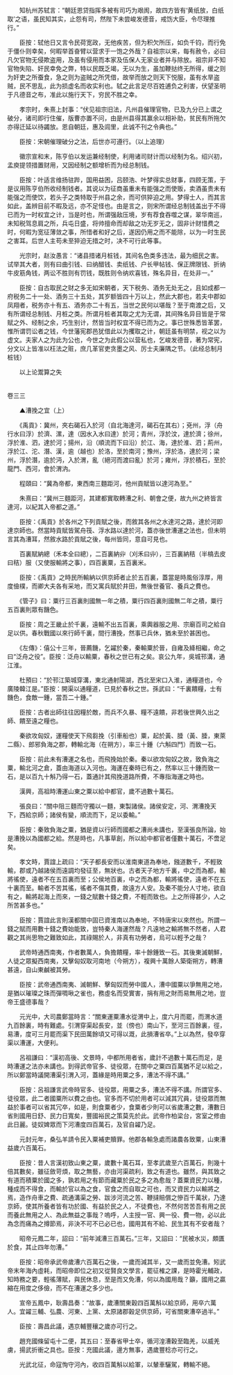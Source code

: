<!-- { "loadSidebar": true } -->
　　知杭州苏轼言：“朝廷恩贷指挥多被有司巧为艰阂，故四方皆有‘黄纸放，白纸取’之语，虽民知其实，止怨有司，然陛下未尝峻发德音，戒饬大臣，令尽理推行。”

　　臣按：轼他日又言令民荷宽政，无他疾苦，但为积欠所压，如负千钧，而行免于僵仆则幸矣，何暇举首奋臂以营求于一饱之外哉？自祖宗以来，每有赦令，必曰凡欠官物无侵欺盗用，及虽有侵用而本家及伍保人无家业者并与除放。祖宗非不知官物失陷、奸民幸免之弊，特以民既乏竭，无以为生，虽加鞭挞终无所得，缓之则为奸吏之所蚕食，急之则为盗贼之所凭借，故举而放之则天下悦服，虽有水旱盗贼，民不思乱，此为损虚名而收实利也。轼之此言足尽百姓逋负之利害，伏望圣明于凡德音之布，准此以施行天下，穷民不胜之幸。

　　孝宗时，朱熹上封事：“伏见祖宗旧法，凡州县催理官物，已及九分已上谓之破分，诸司即行住催，版曹亦置不问，由是州县得其赢余以相补助，贫民有所拖欠亦得迁延以待蠲放。恩自朝廷，惠及闾里，此诚不刊之令典也。”

　　臣按：宋朝催理破分之法，后世亦可遵行。（以上追理）

　　徽宗宣和末，陈亨伯以发运兼经制使，利用诸司财计而以经制为名。绍兴初，孟庾提领措置财用，又因经制之额增析而为经总制钱。

　　臣按：叶适言维扬驻跸，国用益困，吕颐浩、叶梦得实总财事，四顾无策，于是议用陈亨伯所收经制钱者。其说以为征商虽重未有能强之而使贩，卖酒虽贵未有能强之而使饮，若头子之类特取于州县之余，而可供猝迫之用。梦得士人，而其言如此，盖辨目前不暇及远，亦不足怪也。由是言之，则宋所谓经总制钱盖出于不得已而为一时权宜之计，当是时也，所谓强敌压境，岁有荐食吞噬之谋，翠华南巡，未知税驾息肩之所，兵屯日盛，将帅擅命而却敌之功无岁无之，固非计财惜费之时，何暇为宽征薄敛之事，所惜者和好之后，遂因仍用之而不能除，以为一时生民之害耳。后世人主苟未至猝迫无措之时，决不可行此等事。

　　光宗时，赵汝愚言：“诸县措诸月桩钱，其间名色类多违法，最为细民之害。试举其大者，则有曰曲引钱、曰纳醋钱、卖纸钱、户长甲帖钱、保正牌限钱、折纳牛皮筋角钱，两讼不胜则有罚钱，既胜则令纳欢喜钱，殊名异目，在处非一。”

　　臣按：自古取民之财之多无如宋朝者，天下税务、酒务无处无之，且如成都一府税务二十一处、酒务三十五处，其岁额皆四十万以上，然此大郡也，若夫中郡如凤翔者，税务亦十有五、酒务亦二十有五，当世之民何以堪哉？至于南渡之后，又有所谓经总制钱、月桩之类。所谓月桩者其取之尤为无谓，其间殊名异目皆是于常赋之外、经制之余，巧生别计，然皆当时权宜不得已而为之。事已世殊悉皆革罢，惟所谓罚讼者之钱，今世藩宪郡邑犹借此以为攫取之计，朝廷虽有明禁，视之以为虚文。夫家人之为此为公也，今世之为此假公以营私也，乞峻发德音，著为常宪，分文以上皆准以枉法之赃，庶几革官吏贪墨之风、厉士夫廉隅之节。（此经总制月桩钱）

　　以上论鬻算之失  
　 

卷三三

　　▲漕挽之宜（上）

　　《禹貢》：冀州，夾右碣石入於河（自北海達河，碣石在其右）；兗州，浮（舟行水曰浮）於濟、漯，達（因水入水曰達）於河；青州，浮於汶，達於濟；徐州，浮於淮、泗，達於河；揚州，沿（順流而下曰沿）於江、海，達於淮、泗；荊州，浮於江、沱、潛、漢，逾（越也）於洛，至於南河；豫州，浮於洛，達於河；梁州，浮於潛，逾於沔，入於渭，亂（絕河而渡曰亂）於河；雍州，浮於積石，至於龍門、西河，會於渭汭。

　　程頤曰：“冀為帝都，東西南三麵距河，他州貢賦皆以達河為至。”

　　朱熹曰：“冀州三麵距河，其建都實取轉漕之利、朝會之便，故九州之終皆言達河，以紀其入帝都之道。”

　　臣按：《禹貢》於各州之下列貢賦之後，而敘其各州之水達河之路，達於河即達京師也。然當時貢賦皆駕舟筏、浮水路以達於河，蓋亦後世漕運之法也，但未明言其為漕耳，然敘水路於貢賦之後，每州皆同，意自可見也。

　　百裏賦納總（禾本全曰總），二百裏納丱（刈禾曰丱），三百裏納秸（半槁去皮曰秸）服（又使服輸將之事），四百裏粟，五百裏米。

　　臣按：《禹貢》之時民所輸納以供京師者止於五百裏，蓋當是時風俗淳厚，用度儉樸，而卿大夫各有采地，而又寓兵賦於井田，無後世養官、養兵之費也。

　　《管子》曰：粟行三百裏則國無一年之積，粟行四百裏則國無二年之積，粟行五百裏則眾有饑色。

　　臣按：周之王畿止於千裏，遠輸不出五百裏，乘輿器服之用、宗廟百司之給自足以供。春秋戰國以來行師千裏，間行漕挽，然事已兵休，猶未至於甚困也。

　　《左傳》：僖公十三年，晉薦饑，乞糴於秦，秦輸粟於晉，自雍及絳相繼，命之曰“泛舟之役”。臣按：泛舟以輸粟，春秋之世已有之矣。哀公九年，吳城邗溝，通江淮。

　　杜預曰：“於邗江築城穿溝，東北通射陽湖，西北至宋口入淮，通糧道也，今廣陵韓江是。”臣按：開渠以通糧道，已見於春秋之世。孫武曰：“千裏饋糧，士有饑色，食敵一鍾，當吾二十鍾。”

　　臣按：古者出師往往因糧於敵，而兵不久暴、糧不遠饋，非若後世興久出之師、饋至遠之糧也。

　　秦欲攻匈奴，運糧使天下飛芻挽（引車船也）粟，起於黃、腄（黃、腄，東萊二縣）、郎邪負海之郡，轉輸北海（在朔方），率三十鍾（六斛四鬥）而致一石。

　　臣按：前此未有漕運之名也，而飛挽始於秦。秦以欲攻匈奴之故，致負海之粟，輸北河之倉，蓋由海道以入河也。海運在秦時已有之，然率以三十鍾而致一石，是以百九十斛乃得一石，蓋通計其飛挽道路所費，不專指海運之時也。

　　漢興，高祖時漕運山東之粟以給中都官，歲不過數十萬石。

　　張良曰：“關中阻三麵而守獨以一麵，東製諸侯。諸侯安定，河、渭漕挽天下，西給京師；諸侯有變，順流而下，足以委輸。”

　　臣按：秦致負海之粟，猶是資以行師而國都之漕尚未講也，至漢張良所論，始是漕挽以為國都之給。然是時也，凡事草創，所以給中都官者僅數十萬石，不啻足矣。

　　孝文時，賈誼上疏曰：“天子都長安而以淮南東道為奉地，鏹道數千，不輕致輸，郡或乃越諸侯而遠調均發征至，無狀也。古者天子地方千裏，中之而為都，輸將徭使，遠者不在五百裏而至；公侯地百裏，中之而為都，輸將徭使，遠者不在五十裏而至。輸者不苦其徭，徭者不傷其費，故遠方人安。及秦不能分人寸地，欲自有之，輸將起海上而來，一錢之賦數十錢之費，不輕而致也。上之所得甚少，人之所苦甚多也。”

　　臣按：賈誼此言則漢都關中固已資淮南以為奉地，不特唐宋以來然也。所謂一錢之賦而用數十錢之費始能致，豈特秦人海運然哉？凡遠地之輸將無不然者，人君觀之其尚思物之難致如此，其祿賜於人，非真有功勞者，烏可以輕予之哉？

　　武帝時通西南夷，作者數萬人，負擔饋糧，率十餘鍾致一石。其後東滅朝鮮，人徒之眾擬西南夷，又擊匈奴取河南地（今朔方），複興十萬餘人築衛朔方，轉漕甚遠，自山東鹹被其勞。

　　臣按：武帝通西南夷、滅朝鮮、擊匈奴而勞中國人，漕中國粟以爭無用之地，是猶以璀璨之珠而彈啁啾之雀也，務虛名而受實害，捐有用之財而易無用之地，豈帝王盛德事哉？

　　元光中，大司農鄭當時言：“關東運粟漕水從渭中上，度六月而罷，而渭水道九百餘裏，時有難處。引渭穿渠起長安，並（傍也）南山下，至河三百餘裏，徑，易漕，度可三月罷而渠下民田萬餘頃又可得以溉，此損漕省卒。”上以為然，發卒穿渠以漕運，大便利。

　　呂祖謙曰：“漢初高後、文景時，中都所用者省，歲計不過數十萬石而足，是時漕運之法亦未講也。到得武帝官多、徒役眾，在關中之粟四百萬猶不足以給之，所以鄭當時議開漕渠引渭入河，蓋緣是時用粟之多，漕法不得不講。”

　　臣按：呂祖謙言武帝時官多、徒役眾，用粟之多，漕法不得不講。所謂官多、徒役眾，此二者國粟所以費之由也。官多而不切於用者可以減其冗員，徒役眾而無益於事者可以省其冗卒，如是，則食粟者少，食粟者少則可以省歲漕之數，漕數日省則國用日舒、民力日寬矣，豐國裕民之策莫先於此。武帝作柏梁台，宮室之修由此日麗。徒奴婢眾而下河漕度四百萬石，及官自糴乃足。

　　元封元年，桑弘羊請令民入粟補吏贖罪。他郡各輸急處而諸農各致粟，山東漕益歲六百萬石。

　　臣按：昔人言漢初致山東之粟，歲數十萬石耳，至孝武歲至六百萬石，則幾十倍其數矣，雖征斂苛煩，取之無藝，亦由河渠疏利，致之有道也。雖然，與其致之有道而積粟於國之多，孰若用之有節而藏粟於民之多之為愈哉？蓋粟資民力以種，種成而不得食，而輸於官以為之食，官食之而自取之可也，而又資民力以輸將之焉，造作舟車之費、疏通溝渠之勞、跋涉河流之苦、鞭撻賠償之慘百千萬狀，乃達京師，使其所養者皆有功於國、有益於民之人，不徒費也，不然何苦苦吾有用之民而養此無用之人、為此無益之事哉？嗚呼，人主授一官、興一役、費一物，必以此為念而痛為之撙節焉，非決不可不已必已也，國用其有不給、民生其有不安者哉？

　　昭帝元鳳二年，詔曰：“前年減漕三百萬石。”三年，又詔曰：“民被水災，頗匱於食，其止四年勿漕。”

　　臣按：昭帝承武帝歲漕六百萬石之後，一歲而減其半，又一歲而並免漕。矧武帝末年海內虛耗，而昭帝即位之初又從賢良文學言，罷征榷之課，是時霍光輔政，知時務之要，輕徭薄賦，與民休息，至是而又免漕，何以為國用哉？籲，國用之贏縮在用度之侈儉，而不在漕運之多少也。

　　宣帝五鳳中，耿壽昌奏：“故事，歲漕關東穀四百萬斛以給京師，用卒六萬人。宜糴三輔、弘農、河東、上黨、太原諸郡穀足供京師，可省關東漕卒過半。”

　　臣按：壽昌此議，遇京輔豐穰之歲亦可行之。

　　趙充國條留屯十二便，其五曰：至春省甲士卒，循河湟漕穀至臨羌，以威羌虜，揚武折衝之具也。臣按：充國此議，邊方無事，遇歲豐稔亦可行之。

　　光武北征，命寇恂守河內，收四百萬斛以給軍，以輦車驪駕，轉輸不絕。

